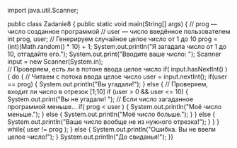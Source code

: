 import java.util.Scanner;


public class Zadanie8 {
    public static void main(String[] args) {
        // prog — число созданное программой
        // user — число введённое пользователем
        int prog, user;
        // Генерируем случайное целое число от 1 до 10
        prog = (int)(Math.random() * 10) + 1;
        System.out.println("Я загадала число от 1 до 10, отгадайте его.");
        System.out.print("Вводите ваше число: ");
        Scanner input = new Scanner(System.in);  
        // Проверяем, есть ли в потоке ввода целое число
        if( input.hasNextInt() ) {
            do {
                // Читаем с потока ввода целое число
                user = input.nextInt();
                if(user == prog) {
                    System.out.println("Вы угадали!");
                } else {
                    // Проверяем, входит ли число в отрезок [1;10]
                    if (user > 0 && user <= 10) {
                        System.out.print("Вы не угадали! ");
                        // Если число загаданное программой меньше...
                        if( prog < user ) {
                            System.out.println("Моё число меньше.");
                        } else {
                            System.out.println("Моё число больше.");
                        }
                    } else {
                        System.out.println("Ваше число вообще не из нужного отрезка!");
                    }
                }
            } while( user != prog );
        } else {
            System.out.println("Ошибка. Вы не ввели целое число!");
        }
        System.out.println("До свиданья!");
    }}


